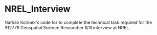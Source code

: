 # NREL_Interview
Nathan Korinek's code for to complete the technical task required for the R12779 Geospatial Science Researcher II/III interview at NREL.
